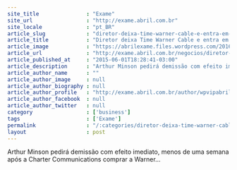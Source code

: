 ```yaml
---
site_title               : "Exame"
site_url                 : "http://exame.abril.com.br"
site_locale              : "pt_BR"
article_slug             : "diretor-deixa-time-warner-cable-e-entra-em-startup"
article_title            : "Diretor deixa Time Warner Cable e entra em startup"
article_image            : "https://abrilexame.files.wordpress.com/2016/09/size_960_16_9_arthur-minson.jpg?quality=70&strip=all&w=960"
article_url              : "http://exame.abril.com.br/negocios/diretor-deixa-time-warner-cable-e-entra-em-startup/"
article_published_at     : "2015-06-01T18:28:41-03:00"
article_description      : "Arthur Minson pedirá demissão com efeito imediato, menos de uma semana após a Charter Communications comprar a Warner..."
article_author_name      : ""
article_author_image     : null
article_author_biography : null
article_author_profile   : "http://exame.abril.com.br/author/wpvipabril/"
article_author_facebook  : null
article_author_twitter   : null
category                 : ['business']
tags                     : ['Exame']
permalink                : "/:categories/diretor-deixa-time-warner-cable-e-entra-em-startup/"
layout                   : post
---
```


Arthur Minson pedirá demissão com efeito imediato, menos de uma semana após a Charter Communications comprar a Warner...

